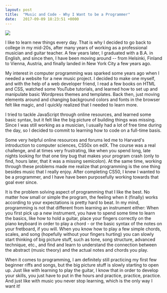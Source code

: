 ```yaml
---
layout: post
title:  "Music and Code - Why I Want to be a Programmer"
date:   2017-09-09 18:23:51 +0000
---
```



![](http://codingsupply.com/wp-content/uploads/2016/07/programming-audio-1024x576.jpg)

I like to learn new things every day. That is why I decided to go back to college in my mid-20s, after many years of working as a professional musician and guitar teacher. A few years later, I graduated with a B.A. in English, and since then, I have been moving around -- from Helsinki, Finland to Vienna, Austria, and finally landed in New York City a few years ago. 

My interest in computer programming was sparked some years ago when I needed a website for a new music project. I decided to make one myself, and with the help of a web developer friend, I read a few books on HTML and CSS, watched some YouTube tutorials, and learned how to set up and manipulate basic Wordpress themes and templates. Back then, just moving elements around and changing background colors and fonts in the browser felt like magic, and I quickly realized that I needed to learn more.

I tried to tackle JavaScript through online resources, and learned some basic syntax, but it felt like the big picture of building things was missing. Since I was still working as a musician, I usually had a lot of free time during the day, so I decided to commit to learning how to code on a full-time basis. 

Some very helpful online resources and forums led me to Harvard's introduction to computer sciences, CS50x on edX. The course was a real challenge, and at times very frustrating, like when you spend long, late nights looking for that one tiny bug that makes your program crash (only to find, hours later, that it was a missing semicolon). At the same time, working through these problems made me realize that programming is the one thing besides music that I really enjoy. After completing CS50, I knew I wanted to be a programmer, and I have have been purposefully working towards that goal ever since.

It is the problem solving aspect of programming that I like the best. No matter how small or simple the program, the feeling when it (finally) works according to your expectations is pretty hard to beat. In my mind, programming is not that different from learning an instrument either: When you first pick up a new instrument, you have to spend some time to learn the basics, like how to hold a guitar, place your fingers correctly on the piano keyboard in order to play a chord - or the basic syntax of the notes on your fretboard, if you will. When you know how to play a few simple chords, scales, and song (hopefully without your fingers hurting) you can slowly start thinking of big picture stuff, such as tone, song structure, advanced technique, etc., and find and learn to understand the connection between the abstract (music theory) and the actual notes and chords you play. 

When it comes to programming, I am definitely still practicing my first few beginner riffs and songs, but the big picture stuff is slowly starting to open up. Just like with learning to play the guitar, I know that in order to develop your skills, you just have to put in the hours and practice, practice, practice. And just like with music you never stop learning, which is the only way I want it!


